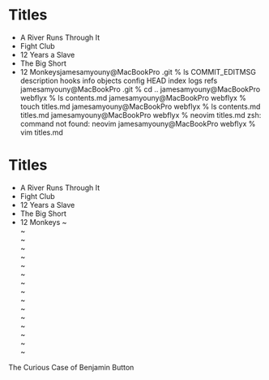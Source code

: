 # Titles

- A River Runs Through It
- Fight Club
- 12 Years a Slave
- The Big Short
- 12 Monkeysjamesamyouny@MacBookPro .git % ls
COMMIT_EDITMSG	description	hooks		info		objects
config		HEAD		index		logs		refs
jamesamyouny@MacBookPro .git % cd ..
jamesamyouny@MacBookPro webflyx % ls
contents.md
jamesamyouny@MacBookPro webflyx % touch titles.md
jamesamyouny@MacBookPro webflyx % ls
contents.md	titles.md
jamesamyouny@MacBookPro webflyx % neovim titles.md
zsh: command not found: neovim
jamesamyouny@MacBookPro webflyx % vim titles.md 












# Titles

- A River Runs Through It
- Fight Club
- 12 Years a Slave
- The Big Short
- 12 Monkeys
~                                                                               
~                                                                               
~                                                                               
~                                                                               
~                                                                               
~                                                                               
~                                                                               
~                                                                               
~                                                                               
~                                                                               
~                                                                               
~                                                                               
~                                                                               
~                                                                               
~                                                                               
~                                                                               


The Curious Case of Benjamin Button
